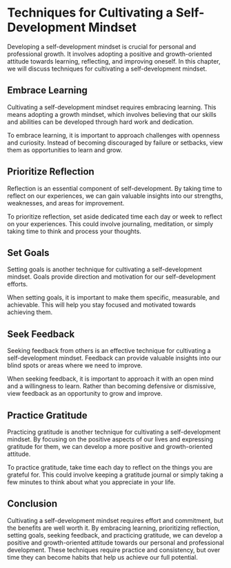 Techniques for Cultivating a Self-Development Mindset
=======================================================================================================

Developing a self-development mindset is crucial for personal and professional growth. It involves adopting a positive and growth-oriented attitude towards learning, reflecting, and improving oneself. In this chapter, we will discuss techniques for cultivating a self-development mindset.

Embrace Learning
----------------

Cultivating a self-development mindset requires embracing learning. This means adopting a growth mindset, which involves believing that our skills and abilities can be developed through hard work and dedication.

To embrace learning, it is important to approach challenges with openness and curiosity. Instead of becoming discouraged by failure or setbacks, view them as opportunities to learn and grow.

Prioritize Reflection
---------------------

Reflection is an essential component of self-development. By taking time to reflect on our experiences, we can gain valuable insights into our strengths, weaknesses, and areas for improvement.

To prioritize reflection, set aside dedicated time each day or week to reflect on your experiences. This could involve journaling, meditation, or simply taking time to think and process your thoughts.

Set Goals
---------

Setting goals is another technique for cultivating a self-development mindset. Goals provide direction and motivation for our self-development efforts.

When setting goals, it is important to make them specific, measurable, and achievable. This will help you stay focused and motivated towards achieving them.

Seek Feedback
-------------

Seeking feedback from others is an effective technique for cultivating a self-development mindset. Feedback can provide valuable insights into our blind spots or areas where we need to improve.

When seeking feedback, it is important to approach it with an open mind and a willingness to learn. Rather than becoming defensive or dismissive, view feedback as an opportunity to grow and improve.

Practice Gratitude
------------------

Practicing gratitude is another technique for cultivating a self-development mindset. By focusing on the positive aspects of our lives and expressing gratitude for them, we can develop a more positive and growth-oriented attitude.

To practice gratitude, take time each day to reflect on the things you are grateful for. This could involve keeping a gratitude journal or simply taking a few minutes to think about what you appreciate in your life.

Conclusion
----------

Cultivating a self-development mindset requires effort and commitment, but the benefits are well worth it. By embracing learning, prioritizing reflection, setting goals, seeking feedback, and practicing gratitude, we can develop a positive and growth-oriented attitude towards our personal and professional development. These techniques require practice and consistency, but over time they can become habits that help us achieve our full potential.
